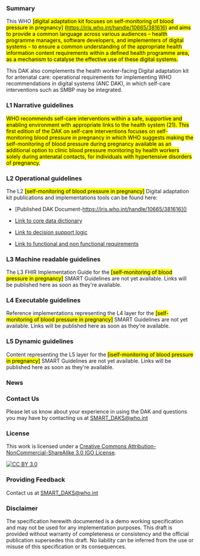 
### Summary 
This WHO <mark>[<mark>digital adaptation kit focuses on self-monitoring of blood pressure in pregnancy]</mark> (https://iris.who.int/handle/10665/381616) and aims to provide a common language across various audiences – health programme managers, software developers,
and implementers of digital systems – to ensure a common understanding of the appropriate health information content requirements within a defined health
programme area, as a mechanism to catalyse the effective use of these digital systems. 

This DAK also complements the health worker-facing Digital adaptation
kit for antenatal care: operational requirements for implementing WHO recommendations in digital systems (ANC DAK), in which self-care interventions such as
SMBP may be integrated.<mark>

### L1 Narrative guidelines
<mark>WHO recommends self-care interventions within a safe, supportive and enabling environment with appropriate links to the health system (21). This first
edition of the DAK on self-care interventions focuses on self-monitoring blood pressure in pregnancy in which WHO suggests making the self-monitoring
of blood pressure during pregnancy available as an additional option to clinic blood pressure monitoring by health workers solely during antenatal
contacts, for individuals with hypertensive disorders of pregnancy.</mark>

### L2 Operational guidelines
The L2 <mark>[self-monitoring of blood pressure in pregnancy]</mark> Digital adaptation kit publications and implementations tools can be found here:

<!-- insert links inside the parentheses below --->
- [Published DAK Document-https://iris.who.int/handle/10665/381616]()

- [Link to core data dictionary]()
 
- [Link to decision support logic]() 


- [Link to functional and non functional requirements]()

### L3 Machine readable guidelines
The L3 FHIR Implementation Guide for the <mark>[self-monitoring of blood pressure in pregnancy]</mark> SMART Guidelines are not yet available. Links will be published here as soon as they're available.

### L4 Executable guidelines
Reference implementations representing the L4 layer for the <mark>[self-monitoring of blood pressure in pregnancy]</mark> SMART Guidelines are not yet available. Links will be published here as soon as they're available.

### L5 Dynamic guidelines
Content representing the L5 layer for the <mark>[iself-monitoring of blood pressure in pregnancy]</mark> SMART Guidelines are not yet available. Links will be published here as soon as they're available.

### News

### Contact Us
<p>Please let us know about your experience in using the DAK and questions you may have by contacting us at <a href= "mailto:SMART_DAKS@who.int?subject = DAK Feedback">SMART_DAKS@who.int</a></p>

### License
This work is licensed under a
[Creative Commons Attribution-NonCommercial-ShareAlike 3.0 IGO License][cc-by].

[![CC BY 3.0][cc-by-image]][cc-by]

[cc-by]: http://creativecommons.org/licenses/by-nc-sa/3.0/igo/
[cc-by-image]: https://i.creativecommons.org/l/by-nc-sa/3.0/igo/88x31.png
[cc-by-shield]: https://img.shields.io/badge/License-CC%20BY%203.0-lightgrey.svg

### Providing Feedback
Contact us at <a href= "mailto:SMART_DAKS@who.int?subject = DAK Feedback">SMART_DAKS@who.int</a></p>

<!-- for main branch of DAK repos only, remove while releases -->
### Disclaimer
The specification herewith documented is a demo working specification and may not be used for any implementation purposes. This draft is provided without warranty of completeness or consistency and the official publication supersedes this draft. No liability can be inferred from the use or misuse of this specification or its consequences.
